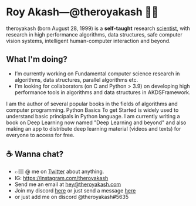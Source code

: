 # Roy Akash&mdash;@theroyakash 👋🏽

theroyakash (born August 28, 1999) is a **self-taught** research [scientist](https://g.co/kgs/zzwfzC), with research in high performance algorithms, data structures, safe computer vision systems, intelligent human-computer interaction and beyond.

## What I'm doing?
- I’m currently working on Fundamental computer science research in algorithms, data structures, parallel algorithms etc.
- I'm looking for collaborators (on C and Python > 3.9) on developing high performance tools in algorithms and data structures in AKDSFramework.

I am the author of several popular books in the fields of algorithms and computer programming. Python Basics To get Started is widely used to understand basic principals in Python language. I am currently writing a book on Deep Learning now named "Deep Learning and beyond" and also making an app to distribute deep learning material (videos and texts) for everyone to access for free.

## ☕️ Wanna chat?
- 👉🏽 @ me on [Twitter](https://twitter.com/theroyakash) about anything.<br>
- IG: https://instagram.com/theroyakash<br>
- Send me an email at [hey@theroyakash.com](mailto:hey@theroyakash.com)
- Join my discord [here](https://discord.gg/TXQyQYa) or just send a message [here](https://www.iamroyakash.com/contact)
- or just add me on discord @theroyakash#5635

